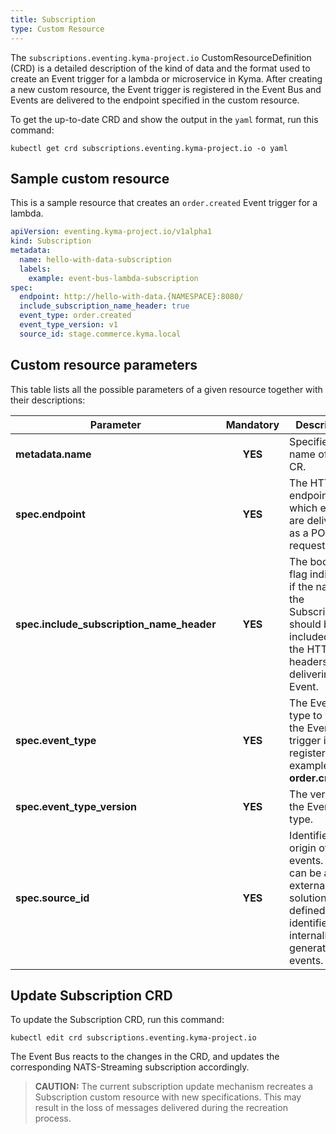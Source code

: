 ```yaml
---
title: Subscription
type: Custom Resource
---
```


The `subscriptions.eventing.kyma-project.io` CustomResourceDefinition (CRD) is a detailed description of the kind of data and the format used to create an Event trigger for a lambda or microservice in Kyma. After creating a new custom resource, the Event trigger is registered in the Event Bus and Events are delivered to the endpoint specified in the custom resource.

To get the up-to-date CRD and show the output in the `yaml` format, run this command:

```
kubectl get crd subscriptions.eventing.kyma-project.io -o yaml
```

## Sample custom resource

This is a sample resource that creates an `order.created` Event trigger for a lambda.

```yaml
apiVersion: eventing.kyma-project.io/v1alpha1
kind: Subscription
metadata:
  name: hello-with-data-subscription
  labels:
    example: event-bus-lambda-subscription
spec:
  endpoint: http://hello-with-data.{NAMESPACE}:8080/
  include_subscription_name_header: true
  event_type: order.created
  event_type_version: v1
  source_id: stage.commerce.kyma.local
```

## Custom resource parameters

This table lists all the possible parameters of a given resource together with their descriptions:

| Parameter                                 | Mandatory | Description                                                                                                                |
|-----------------------------------------|:---------:|---------------------------------------------------------------------------------------------------------------------------|
| **metadata.name**                         | **YES**   | Specifies the name of the CR.                                                                                              |
| **spec.endpoint**                         | **YES**   | The HTTP endpoint to which events are delivered as a POST request.                                                         |
| **spec.include_subscription_name_header** | **YES**   | The boolean flag indicating if the name of the Subscription should be included in the HTTP headers while delivering the Event. |
| **spec.event_type**                       | **YES**   | The Event type to which the Event trigger is registered. For example, **order.created**.                                                                 |
| **spec.event_type_version**               | **YES**   | The version of the Event type.                                                                                             |
| **spec.source_id**                        | **YES**   | Identifies the origin of events. This can be an external solution or a defined identifier for internally generated events.|

## Update Subscription CRD

To update the Subscription CRD, run this command:

`kubectl edit crd subscriptions.eventing.kyma-project.io`

The Event Bus reacts to the changes in the CRD, and updates the corresponding NATS-Streaming subscription accordingly.

>**CAUTION:** The current subscription update mechanism recreates a Subscription custom resource with new specifications. This may result in the loss of messages delivered during the recreation process.
